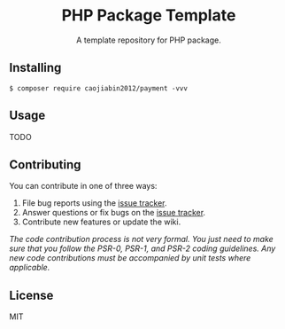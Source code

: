 <h1 align="center">PHP Package Template </h1>

<p align="center"> A template repository for PHP package.</p>


## Installing

```shell
$ composer require caojiabin2012/payment -vvv
```

## Usage

TODO

## Contributing

You can contribute in one of three ways:

1. File bug reports using the [issue tracker](https://github.com/vendor/package/issues).
2. Answer questions or fix bugs on the [issue tracker](https://github.com/vendor/package/issues).
3. Contribute new features or update the wiki.

_The code contribution process is not very formal. You just need to make sure that you follow the PSR-0, PSR-1, and PSR-2 coding guidelines. Any new code contributions must be accompanied by unit tests where applicable._

## License

MIT
